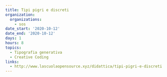```yaml
---
title: Tipi pigri e discreti
organization:
  organizations:
    - sos
date_start: '2020-10-12'
date_end: '2020-10-12'
days: 1
hours: 8
topics:
  - Tipografia generativa
  - Creative Coding
links:
  - http://www.lascuolaopensource.xyz/didattica/tipi-pigri-e-discreti
---
```

